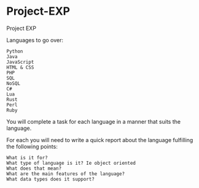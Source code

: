 # Project-EXP

Project EXP

Languages to go over:

	Python
	Java
	JavaScript
	HTML & CSS
	PHP
	SQL
	NoSQL
	C#
	Lua
	Rust
	Perl
	Ruby

You will complete a task for each language in a manner that suits the language.

For each you will need to write a quick report about the language fulfilling the following points:

	What is it for?
	What type of language is it? Ie object oriented
	What does that mean?
	What are the main features of the language?
	What data types does it support?
